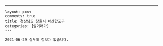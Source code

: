 ---
    layout: post
    comments: true
    title: 경상남도 창원시 마산합포구
    categories: [실거래가]
    ---

    2021-06-29 실거래 정보가 없습니다.

    